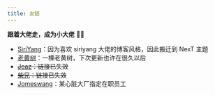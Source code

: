 ```yaml
---
title: 友链
---
```


**跟着大佬走，成为小大佬** 👨‍🎓

-   [SiriYang](https://blog.siriyang.cn)：因为喜欢 siriyang 大佬的博客风格，因此搬迁到 NexT 主题
-   [老黄树](https://nutvii.top)：一棵老黄树，下次更新也许在很久以后
-   ~~[Jeaz](http://www.jeaz.fun)：链接已失效~~
-   ~~[柴兄](http://www.anemonesirose.com)：链接已失效~~
-   [Jomeswang](https://hexo.jomeswang.top)：某心脏大厂指定在职员工
